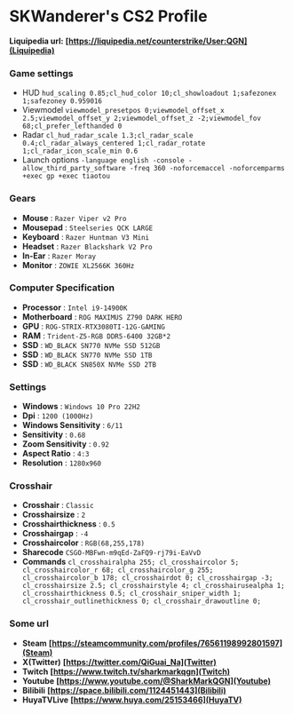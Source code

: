 # SKWanderer's CS2 Profile

**Liquipedia url:** **[https://liquipedia.net/counterstrike/User:QGN](Liquipedia)**

### Game settings

- HUD       `hud_scaling 0.85;cl_hud_color 10;cl_showloadout 1;safezonex 1;safezoney 0.959016`
- Viewmodel      `viewmodel_presetpos 0;viewmodel_offset_x 2.5;viewmodel_offset_y 2;viewmodel_offset_z -2;viewmodel_fov 68;cl_prefer_lefthanded 0`
- Radar            `cl_hud_radar_scale 1.3;cl_radar_scale 0.4;cl_radar_always_centered 1;cl_radar_rotate 1;cl_radar_icon_scale_min 0.6`
- Launch options    `-language english -console -allow_third_party_software -freq 360 -noforcemaccel -noforcemparms +exec gp +exec tiaotou`

### Gears

- **Mouse** : `Razer Viper v2 Pro`
- **Mousepad** : `Steelseries QCK LARGE`
- **Keyboard** : `Razer Huntman V3 Mini`
- **Headset** : `Razer Blackshark V2 Pro`
- **In-Ear** : `Razer Moray`
- **Monitor** : `ZOWIE XL2566K 360Hz`

### Computer Specification

- **Processor** : `Intel i9-14900K`
- **Motherboard** : `ROG MAXIMUS Z790 DARK HERO`
- **GPU** : `ROG-STRIX-RTX3080TI-12G-GAMING`
- **RAM** : `Trident-Z5-RGB DDR5-6400 32GB*2`
- **SSD** : `WD_BLACK SN770 NVMe SSD 512GB`
- **SSD** : `WD_BLACK SN770 NVMe SSD 1TB`
- **SSD** : `WD_BLACK SN850X NVMe SSD 2TB`

### Settings

- **Windows** : `Windows 10 Pro 22H2`
- **Dpi** : `1200 (1000Hz)`
- **Windows Sensitivity** : `6/11`
- **Sensitivity** : `0.68`
- **Zoom Sensitivity** : `0.92`
- **Aspect Ratio** : `4:3`
- **Resolution** : `1280x960`

### Crosshair

- **Crosshair** : `Classic`
- **Crosshairsize** : `2`
- **Crosshairthickness** : `0.5`     
- **Crosshairgap** : `-4`
- **Crosshaircolor** : `RGB(68,255,178)`
- **Sharecode** `CSGO-MBFwn-m9qEd-ZaFQ9-rj79i-EaVvD`
- **Commands** `cl_crosshairalpha 255; cl_crosshaircolor 5; cl_crosshaircolor_r 68; cl_crosshaircolor_g 255; cl_crosshaircolor_b 178; cl_crosshairdot 0; cl_crosshairgap -3; cl_crosshairsize 2.5; cl_crosshairstyle 4; cl_crosshairusealpha 1; cl_crosshairthickness 0.5; cl_crosshair_sniper_width 1; cl_crosshair_outlinethickness 0; cl_crosshair_drawoutline 0;`

### Some url

- **Steam** **[https://steamcommunity.com/profiles/76561198992801597](Steam)**
- **X(Twitter)** **[https://twitter.com/QiGuai_Na](Twitter)**
- **Twitch** **[https://www.twitch.tv/sharkmarkqgn](Twitch)**
- **Youtube** **[https://www.youtube.com/@SharkMarkQGN](Youtube)**
- **Bilibili** **[https://space.bilibili.com/1124451443](Bilibili)**
- **HuyaTVLive** **[https://www.huya.com/25153466](HuyaTV)**
